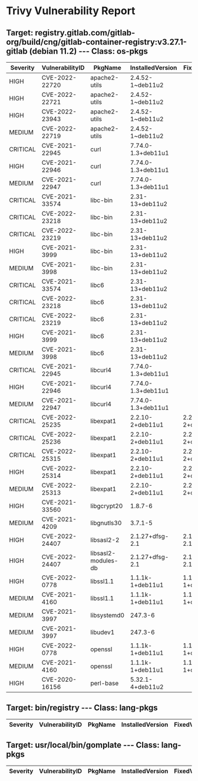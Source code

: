 # Trivy Vulnerability Report

## Target: registry.gitlab.com/gitlab-org/build/cng/gitlab-container-registry:v3.27.1-gitlab (debian 11.2) --- Class: os-pkgs
|Severity|VulnerabilityID|PkgName|InstalledVersion|FixedVersion|
|--------|---------------|-------|----------------|------------|
|HIGH|CVE-2022-22720|apache2-utils|2.4.52-1~deb11u2||
|HIGH|CVE-2022-22721|apache2-utils|2.4.52-1~deb11u2||
|HIGH|CVE-2022-23943|apache2-utils|2.4.52-1~deb11u2||
|MEDIUM|CVE-2022-22719|apache2-utils|2.4.52-1~deb11u2||
|CRITICAL|CVE-2021-22945|curl|7.74.0-1.3+deb11u1||
|HIGH|CVE-2021-22946|curl|7.74.0-1.3+deb11u1||
|MEDIUM|CVE-2021-22947|curl|7.74.0-1.3+deb11u1||
|CRITICAL|CVE-2021-33574|libc-bin|2.31-13+deb11u2||
|CRITICAL|CVE-2022-23218|libc-bin|2.31-13+deb11u2||
|CRITICAL|CVE-2022-23219|libc-bin|2.31-13+deb11u2||
|HIGH|CVE-2021-3999|libc-bin|2.31-13+deb11u2||
|MEDIUM|CVE-2021-3998|libc-bin|2.31-13+deb11u2||
|CRITICAL|CVE-2021-33574|libc6|2.31-13+deb11u2||
|CRITICAL|CVE-2022-23218|libc6|2.31-13+deb11u2||
|CRITICAL|CVE-2022-23219|libc6|2.31-13+deb11u2||
|HIGH|CVE-2021-3999|libc6|2.31-13+deb11u2||
|MEDIUM|CVE-2021-3998|libc6|2.31-13+deb11u2||
|CRITICAL|CVE-2021-22945|libcurl4|7.74.0-1.3+deb11u1||
|HIGH|CVE-2021-22946|libcurl4|7.74.0-1.3+deb11u1||
|MEDIUM|CVE-2021-22947|libcurl4|7.74.0-1.3+deb11u1||
|CRITICAL|CVE-2022-25235|libexpat1|2.2.10-2+deb11u1|2.2.10-2+deb11u2|
|CRITICAL|CVE-2022-25236|libexpat1|2.2.10-2+deb11u1|2.2.10-2+deb11u2|
|CRITICAL|CVE-2022-25315|libexpat1|2.2.10-2+deb11u1|2.2.10-2+deb11u2|
|HIGH|CVE-2022-25314|libexpat1|2.2.10-2+deb11u1|2.2.10-2+deb11u2|
|MEDIUM|CVE-2022-25313|libexpat1|2.2.10-2+deb11u1|2.2.10-2+deb11u2|
|HIGH|CVE-2021-33560|libgcrypt20|1.8.7-6||
|MEDIUM|CVE-2021-4209|libgnutls30|3.7.1-5||
|HIGH|CVE-2022-24407|libsasl2-2|2.1.27+dfsg-2.1|2.1.27+dfsg-2.1+deb11u1|
|HIGH|CVE-2022-24407|libsasl2-modules-db|2.1.27+dfsg-2.1|2.1.27+dfsg-2.1+deb11u1|
|HIGH|CVE-2022-0778|libssl1.1|1.1.1k-1+deb11u1|1.1.1k-1+deb11u2|
|MEDIUM|CVE-2021-4160|libssl1.1|1.1.1k-1+deb11u1|1.1.1k-1+deb11u2|
|MEDIUM|CVE-2021-3997|libsystemd0|247.3-6||
|MEDIUM|CVE-2021-3997|libudev1|247.3-6||
|HIGH|CVE-2022-0778|openssl|1.1.1k-1+deb11u1|1.1.1k-1+deb11u2|
|MEDIUM|CVE-2021-4160|openssl|1.1.1k-1+deb11u1|1.1.1k-1+deb11u2|
|HIGH|CVE-2020-16156|perl-base|5.32.1-4+deb11u2||

## Target: bin/registry --- Class: lang-pkgs
|Severity|VulnerabilityID|PkgName|InstalledVersion|FixedVersion|
|--------|---------------|-------|----------------|------------|

## Target: usr/local/bin/gomplate --- Class: lang-pkgs
|Severity|VulnerabilityID|PkgName|InstalledVersion|FixedVersion|
|--------|---------------|-------|----------------|------------|
